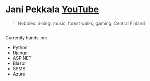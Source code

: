 # Jani Pekkala [YouTube](https://www.youtube.com/@JaniPekkala)
> Hobbies: Skiing, music, forest walks, gaming.
> Central Finland
##
Currently hands-on:
* Python
* Django
* ASP.NET
* Blazor
* SSMS
* Azure
##
<!---
Jaspak1778/Jaspak1778 is a ✨ special ✨ repository because its `README.md` (this file) appears on your GitHub profile.
You can click the Preview link to take a look at your changes.
--->
